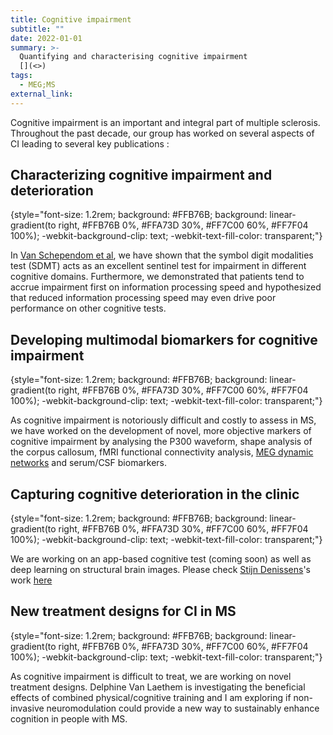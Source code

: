 ```yaml
---
title: Cognitive impairment
subtitle: ""
date: 2022-01-01
summary: >-
  Quantifying and characterising cognitive impairment 
  [](<>)
tags:
  - MEG;MS
external_link: 
---
```

Cognitive impairment is an important and integral part of multiple sclerosis. Throughout the past decade, our group has worked on several aspects of CI leading to several key publications :

## Characterizing cognitive impairment and deterioration
{style="font-size: 1.2rem; background: #FFB76B; background: linear-gradient(to right, #FFB76B 0%, #FFA73D 30%, #FF7C00 60%, #FF7F04 100%); -webkit-background-clip: text; -webkit-text-fill-color: transparent;"}

In [Van Schependom et al](../../publication/pmid-24850580/pmid-24850580.pdf), we have shown that the symbol digit modalities test (SDMT) acts as an excellent sentinel test for impairment in different cognitive domains. Furthermore, we demonstrated that patients tend to accrue impairment first on information processing speed and hypothesized that reduced information processing speed may even drive poor performance on other cognitive tests. 

## Developing multimodal biomarkers for cognitive impairment
{style="font-size: 1.2rem; background: #FFB76B; background: linear-gradient(to right, #FFB76B 0%, #FFA73D 30%, #FF7C00 60%, #FF7F04 100%); -webkit-background-clip: text; -webkit-text-fill-color: transparent;"}

As cognitive impairment is notoriously difficult and costly to assess in MS, we have worked on the development of novel, more objective markers of cognitive impairment by analysing the P300 waveform, shape analysis of the corpus callosum,  fMRI functional connectivity analysis, [MEG dynamic networks](../../publication/pmid-31361073/pmid-31361073.pdf) and serum/CSF biomarkers. 

## Capturing cognitive deterioration in the clinic
{style="font-size: 1.2rem; background: #FFB76B; background: linear-gradient(to right, #FFB76B 0%, #FFA73D 30%, #FF7C00 60%, #FF7F04 100%); -webkit-background-clip: text; -webkit-text-fill-color: transparent;"}

We are working on an app-based cognitive test (coming soon) as well as deep learning on structural brain images. Please check [Stijn Denissens](https://scholar.google.com/citations?view_op=view_citation&hl=nl&user=H9KHafoAAAAJ&citation_for_view=H9KHafoAAAAJ:Se3iqnhoufwC)'s work [here](https://scholar.google.com/citations?view_op=view_citation&hl=nl&user=H9KHafoAAAAJ&citation_for_view=H9KHafoAAAAJ:Se3iqnhoufwC)

## New treatment designs for CI in MS
{style="font-size: 1.2rem; background: #FFB76B; background: linear-gradient(to right, #FFB76B 0%, #FFA73D 30%, #FF7C00 60%, #FF7F04 100%); -webkit-background-clip: text; -webkit-text-fill-color: transparent;"}

As cognitive impairment is difficult to treat, we are working on novel treatment designs. Delphine Van Laethem is investigating the beneficial effects of combined physical/cognitive training and I am exploring if non-invasive neuromodulation could provide a new way to sustainably enhance cognition in people with MS. 